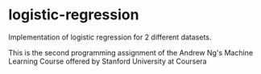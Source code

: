 # logistic-regression
Implementation of logistic regression for 2 different datasets.

This is the second programming assignment of the Andrew Ng's Machine Learning Course offered by Stanford University at Coursera 
